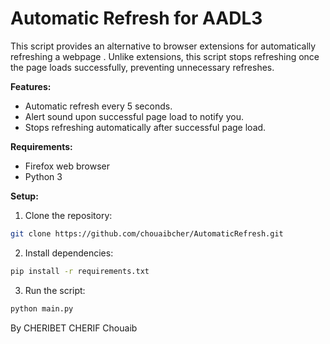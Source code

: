 
# Automatic Refresh for AADL3 

This script provides an alternative to browser extensions for automatically refreshing a webpage . Unlike extensions, this script stops refreshing once the page loads successfully, preventing unnecessary refreshes.

**Features:**

* Automatic refresh every 5 seconds.
* Alert sound upon successful page load to notify you.
* Stops refreshing automatically after successful page load.

**Requirements:**

* Firefox web browser
* Python 3

**Setup:**

1. Clone the repository:

```bash
git clone https://github.com/chouaibcher/AutomaticRefresh.git
```

2. Install dependencies:

```bash
pip install -r requirements.txt
```

3. Run the script:

```bash
python main.py
```


By CHERIBET CHERIF Chouaib
